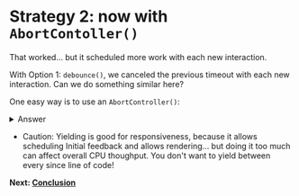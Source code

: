 # Strategy 2: now with `AbortContoller()`

That worked... but it scheduled more work with each new interaction.

With Option 1: `debounce()`, we canceled the previous timeout with each new interaction. Can we do something similar here?

One easy way is to use an `AbortController()`:

<details>
<summary>Answer</summary>

```js
import { schedulerDotYield } from "./workshop/utils/schedulerDotYield.js";

async function blockInPiecesYieldyAborty(ms, signal) {
  const parts = ms / 10;
  for (let i = 0; i < parts; i++) {
    if (signal.aborted) return;
    
    // Polyfill for scheduler.yield()
    await schedulerDotYield(); 

    blockFor(10);
  }
}

let abortController = new AbortController();

button.addEventListener("click", async () => {
  score.incrementAndUpdateUI();

  abortController.abort();
  abortController = new AbortController();

  await blockInPiecesYieldyAborty(1000, abortController.signal);
});
```
</details>

* Caution: Yielding is good for responsiveness, because it allows scheduling Initial feedback and allows rendering... but doing it too much can affect overall CPU thoughput. You don't want to yield between every since line of code!

**Next: [Conclusion](https://github.com/malchata/inp-workshop/blob/main/guide/22-conclusion.md)**
